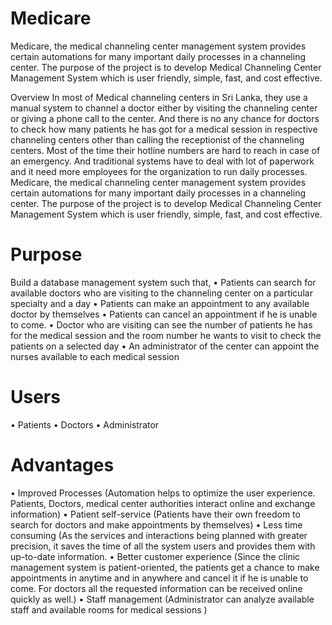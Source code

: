 # Medicare
Medicare, the medical channeling center management system provides certain automations for many important daily processes in a channeling center. The purpose of the project is to develop Medical Channeling Center Management System which is user friendly, simple, fast, and cost effective.

Overview
In most of Medical channeling centers in Sri Lanka, they use a manual system to channel
a doctor either by visiting the channeling center or giving a phone call to the center. And
there is no any chance for doctors to check how many patients he has got for a medical
session in respective channeling centers other than calling the receptionist of the
channeling centers. Most of the time their hotline numbers are hard to reach in case of
an emergency. And traditional systems have to deal with lot of paperwork and it need
more employees for the organization to run daily processes.
Medicare, the medical channeling center management system provides certain automations for
many important daily processes in a channeling center. The purpose of the project is to
develop Medical Channeling Center Management System which is user friendly, simple,
fast, and cost effective.

# Purpose

Build a database management system such that,
• Patients can search for available doctors who are visiting to the channeling center
on a particular specialty and a day
• Patients can make an appointment to any available doctor by themselves
• Patients can cancel an appointment if he is unable to come.
• Doctor who are visiting can see the number of patients he has for the medical
session and the room number he wants to visit to check the patients on a
selected day
• An administrator of the center can appoint the nurses available to each medical
session

# Users

• Patients
• Doctors
• Administrator

# Advantages
• Improved Processes (Automation helps to optimize the user experience. Patients,
Doctors, medical center authorities interact online and exchange information)
• Patient self-service (Patients have their own freedom to search for doctors and make
appointments by themselves)
• Less time consuming (As the services and interactions being planned with greater
precision, it saves the time of all the system users and provides them with up-to-date
information.
• Better customer experience (Since the clinic management system is patient-oriented,
the patients get a chance to make appointments in anytime and in anywhere and cancel
it if he is unable to come. For doctors all the requested information can be received
online quickly as well.)
• Staff management (Administrator can analyze available staff and available rooms for
medical sessions )
